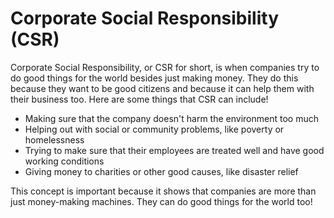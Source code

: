 # Corporate Social Responsibility (CSR)

Corporate Social Responsibility, or CSR for short, is when companies try to do good things for the world besides just making money. They do this because they want to be good citizens and because it can help them with their business too. Here are some things that CSR can include!

- Making sure that the company doesn't harm the environment too much
- Helping out with social or community problems, like poverty or homelessness
- Trying to make sure that their employees are treated well and have good working conditions
- Giving money to charities or other good causes, like disaster relief

This concept is important because it shows that companies are more than just money-making machines. They can do good things for the world too!
